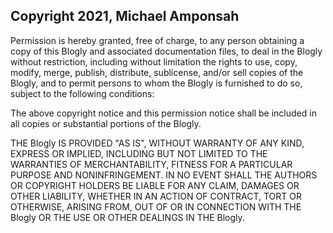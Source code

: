 ## Copyright 2021, Michael Amponsah

Permission is hereby granted, free of charge, to any person obtaining a copy of this Blogly and associated documentation files, to deal in the Blogly without restriction, including without limitation the rights to use, copy, modify, merge, publish, distribute, sublicense, and/or sell copies of the Blogly, and to permit persons to whom the Blogly is furnished to do so, subject to the following conditions:

The above copyright notice and this permission notice shall be included in all copies or substantial portions of the Blogly.

THE Blogly IS PROVIDED "AS IS", WITHOUT WARRANTY OF ANY KIND, EXPRESS OR IMPLIED, INCLUDING BUT NOT LIMITED TO THE WARRANTIES OF MERCHANTABILITY, FITNESS FOR A PARTICULAR PURPOSE AND NONINFRINGEMENT. IN NO EVENT SHALL THE AUTHORS OR COPYRIGHT HOLDERS BE LIABLE FOR ANY CLAIM, DAMAGES OR OTHER LIABILITY, WHETHER IN AN ACTION OF CONTRACT, TORT OR OTHERWISE, ARISING FROM, OUT OF OR IN CONNECTION WITH THE Blogly OR THE USE OR OTHER DEALINGS IN THE Blogly.
